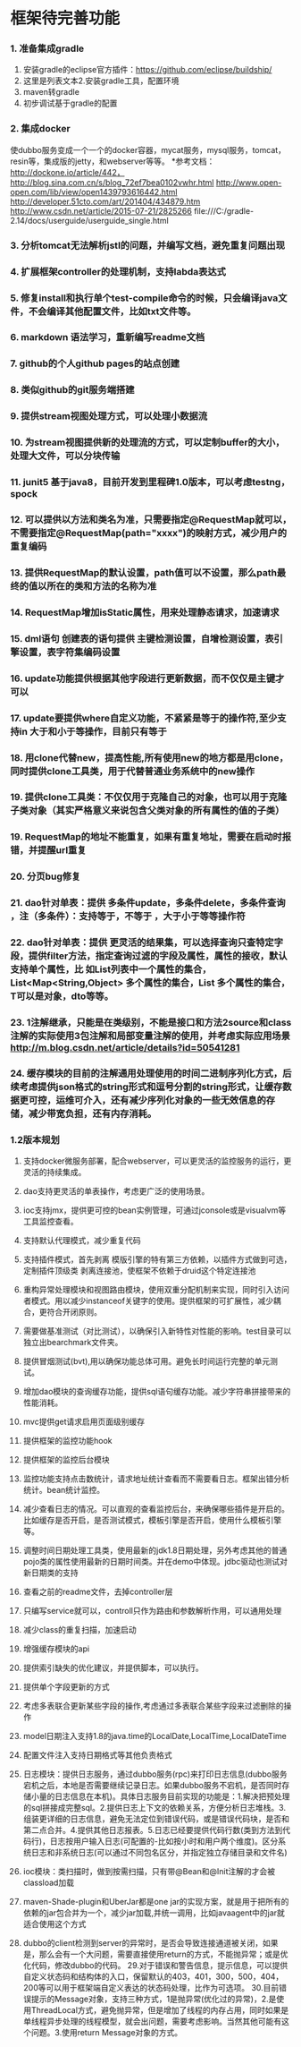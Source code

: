 # 框架待完善功能
### 1. 准备集成gradle
   1. 安装gradle的eclipse官方插件：https://github.com/eclipse/buildship/
   2. 这里是列表文本2.安装gradle工具，配置环境
   3. maven转gradle
   4. 初步调试基于gradle的配置
   
### 2. 集成docker
   使dubbo服务变成一个一个的docker容器，mycat服务，mysql服务，tomcat，resin等，集成版的jetty，和webserver等等。
    *参考文档：
              http://dockone.io/article/442，http://blog.sina.com.cn/s/blog_72ef7bea0102vwhr.html
              http://www.open-open.com/lib/view/open1439793616442.html
              http://developer.51cto.com/art/201404/434879.htm
              http://www.csdn.net/article/2015-07-21/2825266
              file:///C:/gradle-2.14/docs/userguide/userguide_single.html
              
### 3. 分析tomcat无法解析jstl的问题，并编写文档，避免重复问题出现
### 4. 扩展框架controller的处理机制，支持labda表达式
### 5. 修复install和执行单个test-compile命令的时候，只会编译java文件，不会编译其他配置文件，比如txt文件等。
### 6. markdown 语法学习，重新编写readme文档
### 7. github的个人github pages的站点创建
### 8. 类似github的git服务端搭建
### 9. 提供stream视图处理方式，可以处理小数据流
### 10. 为stream视图提供新的处理流的方式，可以定制buffer的大小，处理大文件，可以分块传输
### 11. junit5 基于java8，目前开发到里程碑1.0版本，可以考虑testng，spock
### 12. 可以提供以方法和类名为准，只需要指定@RequestMap就可以，不需要指定@RequestMap(path="xxxx")的映射方式，减少用户的重复编码
### 13. 提供RequestMap的默认设置，path值可以不设置，那么path最终的值以所在的类和方法的名称为准
### 14. RequestMap增加isStatic属性，用来处理静态请求，加速请求
### 15. dml语句 创建表的语句提供  主键检测设置，自增检测设置，表引擎设置，表字符集编码设置
### 16. update功能提供根据其他字段进行更新数据，而不仅仅是主键才可以
### 17. update要提供where自定义功能，不紧紧是等于的操作符,至少支持in 大于和小于等操作，目前只有等于
### 18. 用clone代替new，提高性能,所有使用new的地方都是用clone， 同时提供clone工具类，用于代替普通业务系统中的new操作
### 19. 提供clone工具类：不仅仅用于克隆自己的对象，也可以用于克隆子类对象（其实严格意义来说包含父类对象的所有属性的值的子类）
### 19. RequestMap的地址不能重复，如果有重复地址，需要在启动时报错，并提醒url重复
### 20. 分页bug修复
### 21. dao针对单表：提供 多条件update，多条件delete，多条件查询 ，注（多条件）：支持等于，不等于 ，大于小于等等操作符
### 22. dao针对单表：提供 更灵活的结果集，可以选择查询只查特定字段，提供filter方法，指定查询过滤的字段及属性，属性的接收，默认支持单个属性，比     如List<String>列表中一个属性的集合，List<Map<String,Object> 多个属性的集合，List<T> 多个属性的集合，T可以是对象，dto等等。
### 23. 1注解继承，只能是在类级别，不能是接口和方法2source和class注解的实际使用3包注解和局部变量注解的使用，并考虑实际应用场景 http://m.blog.csdn.net/article/details?id=50541281
### 24. 缓存模块的目前的注解通用处理使用的时间二进制序列化方式，后续考虑提供json格式的string形式和逗号分割的string形式，让缓存数据更可控，运维可介入，还有减少序列化对象的一些无效信息的存储，减少带宽负担，还有内存消耗。
### 1.2版本规划
1. 支持docker微服务部署，配合webserver，可以更灵活的监控服务的运行，更灵活的持续集成。
2. dao支持更灵活的单表操作，考虑更广泛的使用场景。
3. ioc支持jmx，提供更可控的bean实例管理，可通过jconsole或是visualvm等工具监控查看。
4. 支持默认代理模式，减少重复代码
5. 支持插件模式，首先剥离 模版引擎的特有第三方依赖，以插件方式做到可选，定制插件顶级类
    剥离连接池，使框架不依赖于druid这个特定连接池
6. 重构异常处理模块和视图路由模块，使用双重分配机制来实现，同时引入访问者模式。用以减少instanceof关键字的使用。提供框架的可扩展性，减少耦合，更符合开闭原则。
7. 需要做基准测试（对比测试），以确保引入新特性对性能的影响。test目录可以独立出bearchmark文件夹。
8. 提供冒烟测试(bvt),用以确保功能总体可用。避免长时间运行完整的单元测试。
9. 增加dao模块的查询缓存功能，提供sql语句缓存功能。减少字符串拼接带来的性能消耗。
10. mvc提供get请求启用页面级别缓存
 
11. 提供框架的监控功能hook
12. 提供框架的监控后台模块
13. 监控功能支持点击数统计，请求地址统计查看而不需要看日志。框架出错分析统计。bean统计监控。
14. 减少查看日志的情况。可以直观的查看监控后台，来确保哪些插件是开启的。比如缓存是否开启，是否测试模式，模板引擎是否开启，使用什么模板引擎等。

15. 调整时间日期处理工具类，使用最新的jdk1.8日期处理，另外考虑其他的普通pojo类的属性使用最新的日期时间类。并在demo中体现。jdbc驱动也测试对新日期类的支持

16. 查看之前的readme文件，去掉controller层
17. 只编写service就可以，controll只作为路由和参数解析作用，可以通用处理
18. 减少class的重复扫描，加速启动
19. 增强缓存模块的api
20. 提供索引缺失的优化建议，并提供脚本，可以执行。
21. 提供单个字段更新的方式
22. 考虑多表联合更新某些字段的操作,考虑通过多表联合某些字段来过滤删除的操作
23. model日期注入支持1.8的java.time的LocalDate,LocalTime,LocalDateTime
24. 配置文件注入支持日期格式等其他负责格式
25. 日志模块：提供日志服务，通过dubbo服务(rpc)来打印日志信息(dubbo服务宕机之后，本地是否需要继续记录日志。如果dubbo服务不宕机，是否同时存储小量的日志信息在本机)。具体日志服务目前实现的功能是：1.解决把预处理的sql拼接成完整sql。2.提供日志上下文的依赖关系，方便分析日志堆栈。3.组装更详细的日志信息，避免无法定位到错误代码，或是错误代码块，是否和第二点合并。4.提供其他日志报表。5.日志已经要提供代码行数(类到方法到代码行)，日志按用户输入日志(可配置的-比如按小时和用户两个维度)。区分系统日志和非系统日志(可以通过不同包名区分，并指定独立存储目录和文件名)
26. ioc模块：类扫描时，做到按需扫描，只有带@Bean和@Init注解的才会被classload加载
27. maven-Shade-plugin和UberJar都是one jar的实现方案，就是用于把所有的依赖的jar包合并为一个，减少jar加载,并统一调用，比如javaagent中的jar就适合使用这个方式
28. dubbo的client检测到server的异常时，是否会导致连接通道被关闭，如果是，那么会有一个大问题，需要直接使用return的方式，不能抛异常；或是优化代码，修改dubbo的代码。
29.对于错误和警告信息，提示信息，可以提供自定义状态码和结构体的入口，保留默认的403，401，300，500，404，200等可以用于框架端自定义表达的状态码处理，比作为可选项。
30.目前错误提示的Message对象，支持三种方式，1是抛异常(优化过的异常)，2.是使用ThreadLocal方式，避免抛异常，但是增加了线程的内存占用，同时如果是单线程异步处理的线程模型，就会出问题，需要考虑影响。当然其他可能有这个问题。3.使用return Message对象的方式。